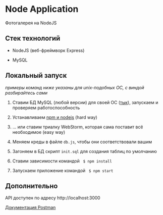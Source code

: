# Node Application

Фотогалерея на NodeJS

## Стек технологий

- NodeJS (веб-фреймворк Express)

- MySQL

## Локальный запуск

*примеры команд ниже указаны для unix-подобных ОС, с виндой разбирайтесь сами*

1. Ставим БД MySQL (любой версии) для своей ОС 
([тык](https://dev.mysql.com/doc/mysql-installation-excerpt/5.7/en/)), 
запускаем и проверяем работоспособность

2. Устанавливаем [npm и nodejs](https://nodejs.org/en/download/) (hard way)

3. ... или ставим триалку WebStorm, которая сама поставит всё необходимое (easy way)

4. Меняем креды в файле `db.js`, чтобы они соответствовали вашим

5. Загоняем в БД скрипт `init.sql` для создания таблиц по умолчанию

6. Ставим зависимости командой ` $ npm install`

7. Запускаем приложение командой ` $ npm start`

## Дополнительно

API доступен по адресу http://localhost:3000

[Документация Postman](https://www.getpostman.com/collections/87776fd4abf2af4bdb6d)

